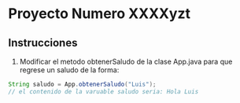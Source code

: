 # Proyecto Numero XXXXyzt
## Instrucciones

1. Modificar el metodo obtenerSaludo de la clase App.java para que regrese un saludo de la forma:
```java
String saludo = App.obtenerSaludo("Luis");
// el contenido de la varuable saludo seria: Hola Luis
```
